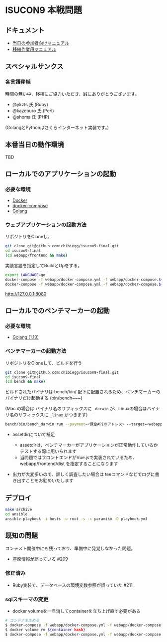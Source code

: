 # ISUCON9 本戦問題

## ドキュメント


* [当日の参加者向けマニュアル](docs/MANUAL.md)
* [移植作業用マニュアル](docs/IMPLEMENT.md)


## スペシャルサンクス

### 各言語移植

時間の無い中、移植にご協力いただき、誠にありがとうございます。

* @ykzts 氏 (Ruby)
* @kazeburo 氏 (Perl)
* @shoma 氏 (PHP)

(GolangとPythonはさくらインターネット実装です。)


## 本番当日の動作環境

TBD

## ローカルでのアプリケーションの起動

### 必要な環境

- [Docker](https://www.docker.com/)
- [docker-compose](https://docs.docker.com/compose/)
- [Golang](https://golang.org/)

### ウェブアプリケーションの起動方法

リポジトリをCloneし、

```bash
git clone git@github.com:chibiegg/isucon9-final.git
cd isucon9-final
(cd webapp/frontend && make)
```

実装言語を指定してBuildとUpをする。

```bash
export LANGUAGE=go
docker-compose -f webapp/docker-compose.yml -f webapp/docker-compose.${LANGUAGE}.yml build
docker-compose -f webapp/docker-compose.yml -f webapp/docker-compose.${LANGUAGE}.yml up
```

http://127.0.0.1:8080

## ローカルでのベンチマーカーの起動

### 必要な環境

- [Golang (1.13)](https://golang.org/dl/)

### ベンチマーカーの起動方法

リポジトリをCloneして、ビルドを行う

```bash
git clone git@github.com:chibiegg/isucon9-final.git
cd isucon9-final
(cd bench && make)
```

ビルドされたバイナリは bench/bin/ 配下に配置されるため、ベンチマーカーのバイナリだけ起動する (bin/bench~~~)

(Mac の場合は バイナリ名のサフィックスに `_darwin` が、Linuxの場合はバイナリ名のサフィックスに `_linux` がつきます)

```bash
bench/bin/bench_darwin run --payment=<課金APIのアドレス> --target=<webappのアドレス> --assetdir=<フロントエンドのビルド結果が配置されたディレクトリ>
```

* assetdirについて補足
  * assetdirは、ベンチマーカーがアプリケーションが正常動作しているかテストする際に用いられます
  * 当問題ではフロントエンドがVue.jsで実装されているため、webapp/frontend/dist を指定することになります

* 出力が大変多いので、詳しく調査したい場合は teeコマンドなどでログに書き出すことをお勧めいたします


## デプロイ

```bash
make archive
cd ansible
ansible-playbook -i hosts -u root -s -c paramiko -D playbook.yml
```

## 既知の問題

コンテスト開催中にも残っており、準備中に発覚しなかった問題。

* 座席情報が誤っている #209

### 修正済み

* Ruby実装で、データベースの環境変数参照が誤っていた #211

### sqlスキーマの変更
- docker volumeを一旦消してcontainerを立ち上げ直す必要がある
```bash
# コンテナを止める
$ docker-compose -f webapp/docker-compose.yml -f webapp/docker-compose.go.yml down
$ docker volume rm ${container hash}
$ docker-compose -f webapp/docker-compose.yml -f webapp/docker-compose.go.yml up
```
